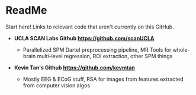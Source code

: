 # ReadMe
Start here! Links to relevant code that aren't currently on this GitHub.

* **UCLA SCAN Labs Github https://github.com/scanUCLA**
  * Parallelized SPM Dartel preprocessing pipeline, MR Tools for whole-brain multi-level regression, ROI extraction, other SPM things

* **Kevin Tan's Github https://github.com/kevmtan**
  * Mostly EEG & ECoG stuff, RSA for images from features extracted from computer vision algos

